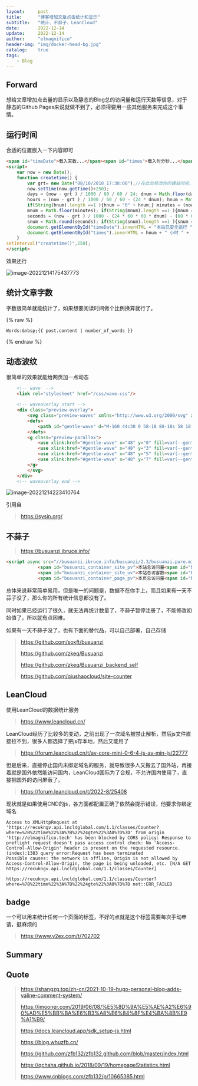 ```yaml
---
layout:     post
title:      "博客增加文章点击统计和显示"
subtitle:   "统计、不蒜子、LeanCloud"
date:       2022-12-14
update:     2022-12-14
author:     "elmagnifico"
header-img: "img/docker-head-bg.jpg"
catalog:    true
tags:
    - Blog
---
```


## Forward

想给文章增加点击量的显示以及静态的Blog总的访问量和运行天数等信息，对于静态的Github Pages来说就做不到了，必须得要用一些其他服务来完成这个事情。



## 运行时间

合适的位置嵌入一下内容即可

```html
<span id="timeDate">载入天数...</span><span id="times">载入时分秒...</span>
<script>
    var now = new Date(); 
    function createtime() { 
        var grt= new Date("08/10/2018 17:38:00");//在此处修改你的建站时间，格式：月/日/年 时:分:秒
        now.setTime(now.getTime()+250); 
        days = (now - grt ) / 1000 / 60 / 60 / 24; dnum = Math.floor(days); 
        hours = (now - grt ) / 1000 / 60 / 60 - (24 * dnum); hnum = Math.floor(hours); 
        if(String(hnum).length ==1 ){hnum = "0" + hnum;} minutes = (now - grt ) / 1000 /60 - (24 * 60 * dnum) - (60 * hnum); 
        mnum = Math.floor(minutes); if(String(mnum).length ==1 ){mnum = "0" + mnum;} 
        seconds = (now - grt ) / 1000 - (24 * 60 * 60 * dnum) - (60 * 60 * hnum) - (60 * mnum); 
        snum = Math.round(seconds); if(String(snum).length ==1 ){snum = "0" + snum;} 
        document.getElementById("timeDate").innerHTML = "本站已安全运行 "+dnum+" 天 "; 
        document.getElementById("times").innerHTML = hnum + " 小时 " + mnum + " 分 " + snum + " 秒"; 
    } 
setInterval("createtime()",250);
</script>
```

效果还行

![image-20221214175437773](http://img.elmagnifico.tech:9514/static/upload/elmagnifico/202212141754884.png)

## 统计文章字数

字数很简单就能统计了，如果想要阅读时间做个比例换算就行了。

{% raw %}

```
Words:&nbsp;{{ post.content | number_of_words }}
```

{% endraw %}



## 动态波纹

很简单的效果就能给网页加一点动态

```html
    <!-- wave  -->
    <link rel="stylesheet" href="/css/wave.css"/>
    
	<!-- waveoverlay start -->
    <div class="preview-overlay">
        <svg class="preview-waves" xmlns="http://www.w3.org/2000/svg" xmlns:xlink="http://www.w3.org/1999/xlink" viewBox="0 24 150 28" preserveAspectRatio="none" shape-rendering="auto">
        <defs>
            <path id="gentle-wave" d="M-160 44c30 0 58-18 88-18s 58 18 88 18 58-18 88-18 58 18 88 18 v44h-352z"></path>
        </defs>
        <g class="preview-parallax">
            <use xlink:href="#gentle-wave" x="48" y="0" fill=var(--gentle-wave1)></use>
            <use xlink:href="#gentle-wave" x="48" y="3" fill=var(--gentle-wave2)></use>
            <use xlink:href="#gentle-wave" x="48" y="5" fill=var(--gentle-wave3)></use>
            <use xlink:href="#gentle-wave" x="48" y="7" fill=var(--gentle-wave)></use>
        </g>
        </svg>
    </div>
    <!-- waveoverlay end -->
```

![image-20221214223410764](http://img.elmagnifico.tech:9514/static/upload/elmagnifico/202212142234937.png)

引用自

> https://sysin.org/



## 不蒜子

> https://busuanzi.ibruce.info/



```html
<script async src="//busuanzi.ibruce.info/busuanzi/2.3/busuanzi.pure.mini.js"></script>
            <span id="busuanzi_container_site_pv">本站总访问量<span id="busuanzi_value_site_pv"></span>次</span>
            <span id="busuanzi_container_site_uv">本站总访客数<span id="busuanzi_value_site_uv"></span>人</span>
            <span id="busuanzi_container_page_pv">本页总访问量<span id="busuanzi_value_page_pv"></span>次</span>
```



总体来说非常简单易用，但是唯一的问题是，数据不在你手上，而且如果有一天不蒜子没了，那么你的所有统计信息都没有了。

同时如果已经运行了很久，就无法再统计数量了，不蒜子暂停注册了，不能修改初始值了，所以就有点困难。



如果有一天不蒜子没了，也有下面的替代品，可以自己部署，自己存储

> https://github.com/soxft/busuanzi
>
> https://github.com/zkeq/Busuanzi
>
> https://github.com/zkeq/Busuanzi_backend_self
>
> https://github.com/qiushaocloud/site-counter



## LeanCloud

使用LeanCloud的数据统计服务

> https://www.leancloud.cn/



LeanCloud经历了比较多的变动，之前出现了一次域名被禁止解析，然后js文件直接拉不到，很多人都选择了把js存本地，然后又能用了

> https://forum.leancloud.cn/t/av-core-mini-0-6-4-js-av-min-js/22777

但是后来，直接停止国内未绑定域名的服务，就导致很多人又搬去了国外站，再接着就是国外依然能访问国内，LeanCloud国际为了合规，不允许国内使用了，直接把国外的访问屏蔽了。

> https://forum.leancloud.cn/t/2022-8/25408



现状就是如果使用CND的js，各方面都配置正确了依然会提示错误，他要求你绑定域名

```
Access to XMLHttpRequest at 'https://recukngv.api.lncldglobal.com/1.1/classes/Counter?where=%7B%22time%22%3A%7B%22%24gte%22%3A0%7D%7D' from origin 'http://elmagnifico.tech' has been blocked by CORS policy: Response to preflight request doesn't pass access control check: No 'Access-Control-Allow-Origin' header is present on the requested resource.
(index):1383 query error:Request has been terminated
Possible causes: the network is offline, Origin is not allowed by Access-Control-Allow-Origin, the page is being unloaded, etc. [N/A GET https://recukngv.api.lncldglobal.com/1.1/classes/Counter]

https://recukngv.api.lncldglobal.com/1.1/classes/Counter?where=%7B%22time%22%3A%7B%22%24gte%22%3A0%7D%7D net::ERR_FAILED
```



## badge

一个可以用来统计任何一个页面的标签，不好的点就是这个标签需要每次手动申请，挺麻烦的

> https://www.v2ex.com/t/702702



## Summary



## Quote

> https://shangzg.top/zh-cn/2021-10-19-hugo-personal-blog-adds-valine-comment-system/
>
> https://imooner.com/2019/06/08/%E5%8D%9A%E5%AE%A2%E6%90%AD%E5%BB%BA%E6%B3%A8%E6%84%8F%E4%BA%8B%E9%A1%B9/
>
> https://docs.leancloud.app/sdk_setup-js.html
>
> https://blog.whuzfb.cn/
>
> https://github.com/zfb132/zfb132.github.com/blob/master/index.html
>
> https://qchaha.github.io/2018/09/19/homepageStatistics.html
>
> https://www.cnblogs.com/zfb132/p/10665385.html



